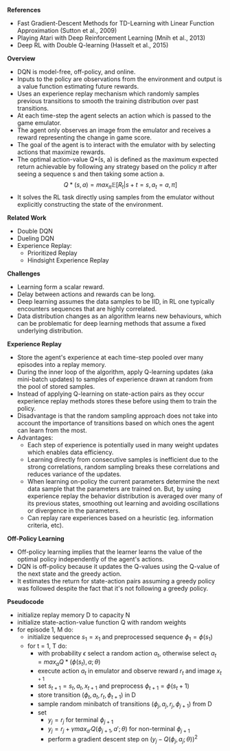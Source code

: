 **References**
- Fast Gradient-Descent Methods for TD-Learning with Linear Function Approximation (Sutton et al., 2009)
- Playing Atari with Deep Reinforcement Learning (Mnih et al., 2013)
- Deep RL with Double Q-learning (Hasselt et al., 2015)

**Overview**
- DQN is model-free, off-policy, and online.
- Inputs to the policy are observations from the environment and output is a value function estimating future rewards.
- Uses an experience replay mechanism which randomly samples previous transitions to smooth the training distribution over past transitions.
- At each time-step the agent selects an action which is passed to the game emulator.
- The agent only observes an image from the emulator and receives a reward representing the change in game score.
- The goal of the agent is to interact with the emulator with by selecting actions that maximize rewards.
- The optimal action-value Q*(s, a) is defined as the maximum expected return achievable by following any strategy based on the policy $\pi$ after seeing a sequence s and then taking some action a.
$$Q*(s, a) = max_\pi \mathbb{E}[R_t|s+t=s, a_t=a, \pi]$$
- It solves the RL task directly using samples from the emulator without explicitly constructing the state of the environment.

**Related Work**
- Double DQN
- Dueling DQN
- Experience Replay:
  - Prioritized Replay
  - Hindsight Experience Replay

**Challenges**
- Learning form a scalar reward.
- Delay between actions and rewards can be long.
- Deep learning assumes the data samples to be IID, in RL one typically encounters sequences that are highly correlated.
- Data distribution changes as an algorithm learns new behaviours, which can be problematic for deep learning methods that assume a fixed underlying distribution.

**Experience Replay**
- Store the agent's experience at each time-step pooled over many episodes into a replay memory.
- During the inner loop of the algorithm, apply Q-learning updates (aka mini-batch updates) to samples of experience drawn at random from the pool of stored samples.
- Instead of applying Q-learning on state-action pairs as they occur experience replay methods stores these before using them to train the policy.
- Disadvantage is that the random sampling approach does not take into account the importance of transitions based on which ones the agent can learn from the most.
- Advantages:
	- Each step of experience is potentially used in many weight updates which enables data efficiency.
	- Learning directly from consecutive samples is inefficient due to the strong correlations, random sampling breaks these correlations and reduces variance of the updates.
	- When learning on-policy the current parameters determine the next data sample that the parameters are trained on. But, by using experience replay the behavior distribution is averaged over many of its previous states, smoothing out learning and avoiding oscillations or divergence in the parameters.
	- Can replay rare experiences based on a heuristic (eg. information criteria, etc).

**Off-Policy Learning**
- Off-policy learning implies that the learner learns the value of the optimal policy independently of the agent's actions.
- DQN is off-policy because it updates the Q-values using the Q-value of the next state and the greedy action.
- It estimates the return for state-action pairs assuming a greedy policy was followed despite the fact that it's not following a greedy policy.

**Pseudocode**
- initialize replay memory D to capacity N
- initialize state-action-value function Q with random weights
- for episode 1, M do:
	- initialize sequence $s_1 = {x_1}$ and preprocessed sequence $\phi_1 = \phi(s_1)$
	- for t = 1, T do:
		- with probability $\epsilon$ select a random action $a_t$, otherwise select $a_t = max_a Q*(\phi(s_t), a; \theta)$
		- execute action $a_t$ in emulator and observe reward $r_t$ and image $x_{t+1}$
		- set $s_{t+1}  = s_t, a_t, x_{t+1}$ and preprocess $\phi_{t+1} = \phi(s_t + 1)$
		- store transition $(\phi_t, a_t, r_t, \phi_{t+1})$ in D
		- sample random minibatch of transitions $(\phi_j, a_j, r_j, \phi_{j+1})$ from D
		- set
			- $y_j = r_j$ for terminal $\phi_{j+1}$
			- $y_j = r_j + \gamma max_{a'}Q(\phi_{j+1}, a' ; \theta)$ for non-terminal $\phi_{j+1}$
			- perform a gradient descent step on $(y_j - Q(\phi_j, a_j; \theta))^2$
